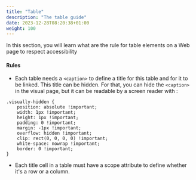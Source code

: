 ```yaml
---
title: "Table"
description: "The table guide"
date: 2023-12-28T08:20:38+01:00
weight: 100
---
```


In this section, you will learn what are the rule for table elements on a Web page to respect accessibility

#### Rules

- Each table needs a `<caption>` to define a title for this table and for it to be linked. This title can be hidden.
  For that, you can hide the `<caption>` in the visual page, but it can be readable by a screen reader with :

```
.visually-hidden {
    position: absolute !important;
    width: 1px !important;
    height: 1px !important;
    padding: 0 !important;
    margin: -1px !important;
    overflow: hidden !important;
    clip: rect(0, 0, 0, 0) !important;
    white-space: nowrap !important;
    border: 0 !important;
}
```

- Each title cell in a table must have a scope attribute to define whether it's a row or a column.
